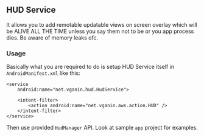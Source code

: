 ## HUD Service
It allows you to add remotable updatable views on screen overlay which will be ALIVE ALL THE TIME unless you say them not to be or you app process dies. Be aware of memory leaks ofc.

### Usage
Basically what you are required to do is setup HUD Service itself in `AndroidManifest.xml` like this:
```
<service
    android:name="net.vganin.hud.HudService">

    <intent-filter>
        <action android:name="net.vganin.aws.action.HUD" />
    </intent-filter>
</service>
```
Then use provided `HudManager` API. Look at sample `app` project for examples.

